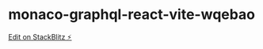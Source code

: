 # monaco-graphql-react-vite-wqebao

[Edit on StackBlitz ⚡️](https://stackblitz.com/edit/monaco-graphql-react-vite-wqebao)